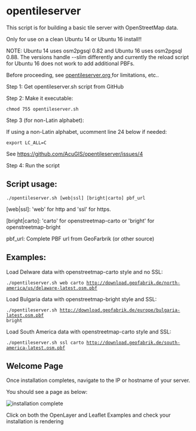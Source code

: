 # opentileserver

This script is for building a basic tile server with OpenStreetMap data.

Only for use on a clean Ubuntu 14 or Ubuntu 16 install!!

NOTE: Ubuntu 14 uses osm2pgsql 0.82 and Ubuntu 16 uses osm2pgsql 0.88. The versions handle --slim differently and currently the reload script for Ubuntu 16 does not work to add additional PBFs.

Before proceeding, see <a href="opentileserver.org" target="blank"> opentileserver.org </a> for limitations, etc..

Step 1: Get opentileserver.sh script from GitHub

Step 2: Make it executable:

<code>chmod 755 opentileserver.sh</code>

Step 3 (for non-Latin alphabet):

If using a non-Latin alphabet, ucomment line 24 below if needed:

<code>export LC_ALL=C</code>

See https://github.com/AcuGIS/opentileserver/issues/4

Step 4: Run the script

## Script usage:

<code>./opentileserver.sh  [web|ssl] [bright|carto] pbf_url</code>

[web|ssl]: 'web' for http and 'ssl' for https.

[bright|carto]: 'carto' for openstreetmap-carto or 'bright' for openstreetmap-bright

pbf_url: Complete PBF url from GeoFarbrik (or other source)


## Examples:

Load Delware data with openstreetmap-carto style and no SSL:

<code>./opentileserver.sh web carto http://download.geofabrik.de/north-america/us/delaware-latest.osm.pbf </code>

Load Bulgaria data with openstreetmap-bright style and SSL:

<code>./opentileserver.sh http://download.geofabrik.de/europe/bulgaria-latest.osm.pbf bright</code>

Load South America data with openstreetmap-carto style and SSL:

<code>./opentileserver.sh ssl carto http://download.geofabrik.de/south-america-latest.osm.pbf </code>


## Welcome Page

Once installation completes, navigate to the IP or hostname of your server.

You should see a page as below:

![installation complete](http://opentileserver.org/assets/img/welcome.jpg)


Click on both the OpenLayer and Leaflet Examples and check your installation is rendering


